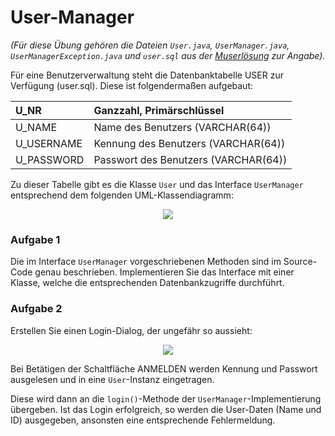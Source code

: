 # User-Manager #

_(Für diese Übung gehören die Dateien `User.java`, `UserManager.java`, `UserManagerException.java` und `user.sql` aus der [Muserlösung](http://code.google.com/p/pr-gse/source/browse/#svn/trunk/uebungen/musterloesungen/src/usermanager) zur Angabe)._

Für eine Benutzerverwaltung steht die Datenbanktabelle USER zur Verfügung (user.sql).
Diese ist folgendermaßen aufgebaut:

| U\_NR	 | Ganzzahl, Primärschlüssel |
|:-------|:----------------------------|
| U\_NAME | Name des Benutzers (VARCHAR(64)) |
| U\_USERNAME | Kennung des Benutzers (VARCHAR(64)) |
| U\_PASSWORD | Passwort des Benutzers (VARCHAR(64)) |

Zu dieser Tabelle gibt es die Klasse `User` und das Interface `UserManager` entsprechend dem folgenden UML-Klassendiagramm:

<p align='center'>
<img src='http://pr-gse.googlecode.com/svn/wiki/uebungen/uml/usermanager.jpg' />
</p>


### Aufgabe 1 ###

Die im Interface `UserManager` vorgeschriebenen Methoden sind im Source-Code genau beschrieben. Implementieren Sie das Interface mit einer Klasse, welche die entsprechenden Datenbankzugriffe durchführt.


### Aufgabe 2 ###

Erstellen Sie einen Login-Dialog, der ungefähr so aussieht:

<p align='center'>
<img src='http://pr-gse.googlecode.com/svn/wiki/uebungen/images/login-dialog.jpg' />
</p>

Bei Betätigen der Schaltfläche ANMELDEN werden Kennung und Passwort ausgelesen und in eine `User`-Instanz eingetragen.

Diese wird dann an die `login()`-Methode der `UserManager`-Implementierung übergeben. Ist das Login erfolgreich, so werden die User-Daten (Name und ID) ausgegeben, ansonsten eine entsprechende Fehlermeldung.